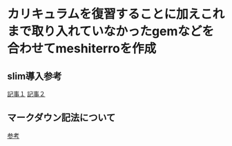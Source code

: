 # カリキュラムを復習することに加えこれまで取り入れていなかったgemなどを合わせてmeshiterroを作成

## slim導入参考
[記事１](https://qiita.com/ngron/items/c03e68642c2ab77e7283)
[記事２](https://qiita.com/mzmz__02/items/445894348fb5fdbbe33f)

## マークダウン記法について
[参考](https://qiita.com/kamorits/items/6f342da395ad57468ae3)